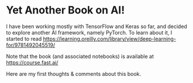 # Yet Another Book on AI!
I have been working mostly with TensorFlow and Keras so far, and decided to explore another AI framework, namely PyTorch. To learn about it, I started to read https://learning.oreilly.com/library/view/deep-learning-for/9781492045519/

Note that the book (and associated notebooks) is available at https://course.fast.ai/

Here are my first thoughts & comments about this book.
